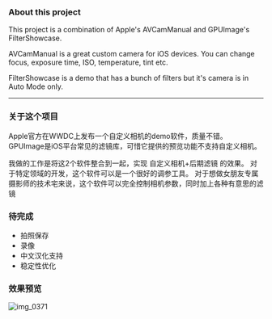 ### About this project

This project is a combination of Apple's AVCamManual and GPUImage's FilterShowcase.

AVCamManual is a great custom camera for iOS devices. You can change focus, exposure time, ISO, temperature, tint etc.

FilterShowcase is a demo that has a bunch of filters but it's camera is in Auto Mode only.



----

### 关于这个项目
Apple官方在WWDC上发布一个自定义相机的demo软件，质量不错。
GPUImage是iOS平台常见的滤镜库，可惜它提供的预览功能不支持自定义相机。

我做的工作是将这2个软件整合到一起，实现 自定义相机+后期滤镜 的效果。
对于特定领域的开发，这个软件可以是一个很好的调参工具。
对于想做女朋友专属摄影师的技术宅来说，这个软件可以完全控制相机参数，同时加上各种有意思的滤镜


### 待完成
* 拍照保存
* 录像
* 中文汉化支持
* 稳定性优化

### 效果预览
![img_0371](https://user-images.githubusercontent.com/7299189/45276499-486eac80-b4f5-11e8-9fae-ae19c2da9fbb.PNG)
